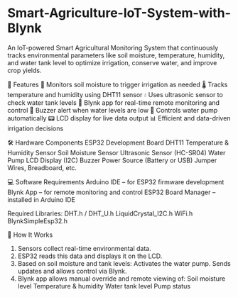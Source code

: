 # Smart-Agriculture-IoT-System-with-Blynk
An IoT-powered Smart Agricultural Monitoring System that continuously tracks environmental parameters like soil moisture, temperature, humidity, and water tank level to optimize irrigation, conserve water, and improve crop yields.

🚀 Features
  🌱 Monitors soil moisture to trigger irrigation as needed
  🌡️ Tracks temperature and humidity using DHT11 sensor
  💧 Uses ultrasonic sensor to check water tank levels
  📱 Blynk app for real-time remote monitoring and control
  🔔 Buzzer alert when water levels are low
  🚰 Controls water pump automatically
  📟 LCD display for live data output
  📊 Efficient and data-driven irrigation decisions

🛠️ Hardware Components
 ESP32 Development Board
 DHT11 Temperature & Humidity Sensor
 Soil Moisture Sensor
 Ultrasonic Sensor (HC-SR04)
 Water Pump
 LCD Display (I2C)
 Buzzer
 Power Source (Battery or USB)
 Jumper Wires, Breadboard, etc.

💻 Software Requirements
Arduino IDE – for ESP32 firmware development
Blynk App – for remote monitoring and control
ESP32 Board Manager – installed in Arduino IDE


Required Libraries:
  DHT.h / DHT_U.h
  LiquidCrystal_I2C.h
  WiFi.h
  BlynkSimpleEsp32.h

🧠 How It Works
1. Sensors collect real-time environmental data.
2. ESP32 reads this data and displays it on the LCD.
3. Based on soil moisture and tank levels:
      Activates the water pump.
      Sends updates and allows control via Blynk.
4. Blynk app allows manual override and remote viewing of:
      Soil moisture level
      Temperature & humidity
      Water tank level
      Pump status
